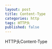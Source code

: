 ```yaml
---
layout: post
title: Content-Type
categories: http
tags: HTTP头
published: false
---
```


HTTP头Content-Type